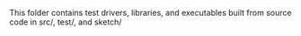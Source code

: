 This folder contains test drivers, libraries, and executables built from source code in src/, test/, and sketch/